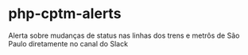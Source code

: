 # php-cptm-alerts
Alerta sobre mudanças de status nas linhas dos trens e metrôs de São Paulo diretamente no canal do Slack
